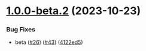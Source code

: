 # [1.0.0-beta.2](https://github.com/dylannnn/ngx-multi-keywords-highlighter/compare/1.0.0-beta.1...1.0.0-beta.2) (2023-10-23)


### Bug Fixes

* beta ([#26](https://github.com/dylannnn/ngx-multi-keywords-highlighter/issues/26)) ([#43](https://github.com/dylannnn/ngx-multi-keywords-highlighter/issues/43)) ([4122ed5](https://github.com/dylannnn/ngx-multi-keywords-highlighter/commit/4122ed5465c5190db0995e6b4ad92c5683886c42))
